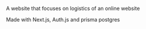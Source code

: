 A website that focuses on logistics of an online website

Made with Next.js, Auth.js and prisma postgres
